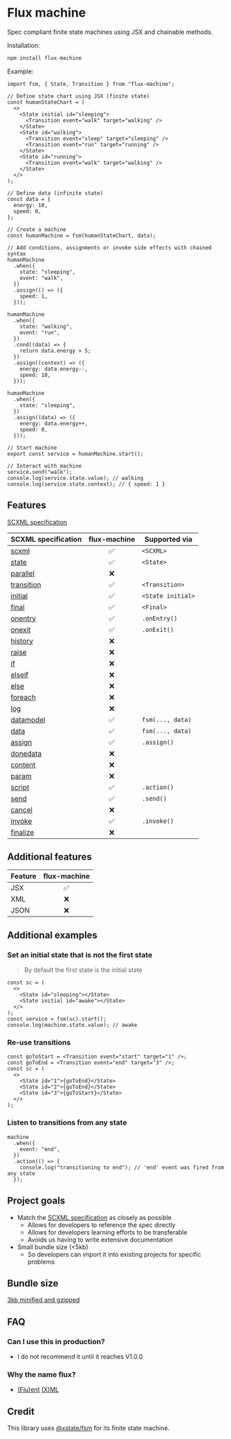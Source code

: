 # Flux machine

Spec compliant finite state machines using JSX and chainable methods.

Installation:

```sh
npm install flux-machine
```

Example:

```tsx
import fsm, { State, Transition } from "flux-machine";

// Define state chart using JSX (finite state)
const humanStateChart = (
  <>
    <State initial id="sleeping">
      <Transition event="walk" target="walking" />
    </State>
    <State id="walking">
      <Transition event="sleep" target="sleeping" />
      <Transition event="run" target="running" />
    </State>
    <State id="running">
      <Transition event="walk" target="walking" />
    </State>
  </>
);

// Define data (infinite state)
const data = {
  energy: 10,
  speed: 0,
};

// Create a machine
const humanMachine = fsm(humanStateChart, data);

// Add conditions, assignments or invoke side effects with chained syntax
humanMachine
  .when({
    state: "sleeping",
    event: "walk",
  })
  .assign(() => ({
    speed: 1,
  }));

humanMachine
  .when({
    state: "walking",
    event: "run",
  })
  .cond((data) => {
    return data.energy > 5;
  })
  .assign((context) => ({
    energy: data.energy--,
    speed: 10,
  }));

humanMachine
  .when({
    state: "sleeping",
  })
  .assign((data) => ({
    energy: data.energy++,
    speed: 0,
  }));

// Start machine
export const service = humanMachine.start();

// Interact with machine
service.send("walk");
console.log(service.state.value); // walking
console.log(service.state.context); // { speed: 1 }
```

## Features

[SCXML specification](https://www.w3.org/TR/scxml)

| SCXML specification                                   | flux-machine | Supported via     |
| ----------------------------------------------------- | :----------: | ----------------- |
| [scxml](https://www.w3.org/TR/scxml/#scxml)           |      ✅      | `<SCXML>`         |
| [state](https://www.w3.org/TR/scxml/#state)           |      ✅      | `<State>`         |
| [parallel](https://www.w3.org/TR/scxml/#parallel)     |      ❌      |                   |
| [transition](https://www.w3.org/TR/scxml/#transition) |      ✅      | `<Transition>`    |
| [initial](https://www.w3.org/TR/scxml/#initial)       |      ✅      | `<State initial>` |
| [final](https://www.w3.org/TR/scxml/#final)           |      ✅      | `<Final>`         |
| [onentry](https://www.w3.org/TR/scxml/#onentry)       |      ✅      | `.onEntry()`      |
| [onexit](https://www.w3.org/TR/scxml/#onexit)         |      ✅      | `.onExit()`       |
| [history](https://www.w3.org/TR/scxml/#history)       |      ❌      |                   |
| [raise](https://www.w3.org/TR/scxml/#raise)           |      ❌      |                   |
| [if](https://www.w3.org/TR/scxml/#if)                 |      ❌      |                   |
| [elseif](https://www.w3.org/TR/scxml/#elseif)         |      ❌      |                   |
| [else](https://www.w3.org/TR/scxml/#else)             |      ❌      |                   |
| [foreach](https://www.w3.org/TR/scxml/#foreach)       |      ❌      |                   |
| [log](https://www.w3.org/TR/scxml/#log)               |      ❌      |                   |
| [datamodel](https://www.w3.org/TR/scxml/#datamodel)   |      ✅      | `fsm(..., data)`  |
| [data](https://www.w3.org/TR/scxml/#data)             |      ✅      | `fsm(..., data)`  |
| [assign](https://www.w3.org/TR/scxml/#assign)         |      ✅      | `.assign()`       |
| [donedata](https://www.w3.org/TR/scxml/#donedata)     |      ❌      |                   |
| [content](https://www.w3.org/TR/scxml/#content)       |      ❌      |                   |
| [param](https://www.w3.org/TR/scxml/#param)           |      ❌      |                   |
| [script](https://www.w3.org/TR/scxml/#script)         |      ✅      | `.action()`       |
| [send](https://www.w3.org/TR/scxml/#send)             |      ✅      | `.send()`         |
| [cancel](https://www.w3.org/TR/scxml/#cancel)         |      ❌      |                   |
| [invoke](https://www.w3.org/TR/scxml/#invoke)         |      ✅      | `.invoke()`       |
| [finalize](https://www.w3.org/TR/scxml/#finalize)     |      ❌      |                   |

## Additional features

| Feature | flux-machine |
| ------- | :----------: |
| JSX     |      ✅      |
| XML     |      ❌      |
| JSON    |      ❌      |

## Additional examples

### Set an initial state that is not the first state

> By default the first state is the initial state

```tsx
const sc = (
  <>
    <State id="sleeping"></State>
    <State initial id="awake"></State>
  </>
);
const service = fsm(sc).start();
console.log(machine.state.value); // awake
```

### Re-use transitions

```tsx
const goToStart = <Transition event="start" target="1" />;
const goToEnd = <Transition event="end" target="3" />;
const sc = (
  <>
    <State id="1">{goToEnd}</State>
    <State id="2">{goToEnd}</State>
    <State id="3">{goToStart}</State>
  </>
);
```

### Listen to transitions from any state

```tsx
machine
  .when({
    event: "end",
  })
  .action(() => {
    console.log("transitioning to end"); // 'end' event was fired from any state
  });
```

## Project goals

- Match the [SCXML specification](https://www.w3.org/TR/scxml) as closely as possible
  - Allows for developers to reference the spec directly
  - Allows for developers learning efforts to be transferable
  - Avoids us having to write extensive documentation
- Small bundle size (<5kb)
  - So developers can import it into existing projects for specific problems

## Bundle size

[ 3kb minified and gzipped](https://bundlephobia.com/package/flux-machine)

## FAQ

### Can I use this in production?

- I do not recommend it until it reaches V1.0.0

### Why the name flux?

- [(Flu)ent](https://en.wikipedia.org/wiki/Fluent_interface) [(X)ML](https://www.w3.org/XML)

## Credit

This library uses [@xstate/fsm](https://github.com/statelyai/xstate/tree/main/packages/xstate-fsm) for its finite state machine.
